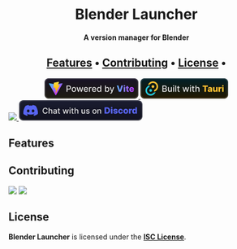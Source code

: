 
<h1 align="center">
  <br>
  Blender Launcher
  <br>
</h1>

<h4 align="center">A version manager for Blender</h4>

<h2 align="center">
  <a href="#features"><b>Features</b></a> •
  <a href="#contributing"><b>Contributing</b></a> •
  <a href="#license"><b>License</b></a> •
</h2>

<div align="center">
  <a href="https://vitejs.dev">
    <img height="40" src=".github/images/badges/vite/compact_vector.svg" />
  </a>
  <a href="https://beta.tauri.app">
    <img height="40" src=".github/images/badges/tauri/compact_vector.svg" />
  </a>
</div>

<a href="https://deminearchiver.github.io">
  <img
    height="40"
    src="https://raw.githubusercontent.com/intergrav/devins-badges/HEAD/assets/compact/documentation/website_vector.svg" />
</a>
<img
  height="40"
  src="https://raw.githubusercontent.com/intergrav/devins-badges/HEAD/assets/compact/social/discord-plural_vector.svg" />


## Features

## Contributing
<img
  src="https://raw.githubusercontent.com/intergrav/devins-badges/HEAD/assets/cozy/documentation/issues_vector.svg"
  height="56" />
<img
  src="https://raw.githubusercontent.com/intergrav/devins-badges/HEAD/assets/cozy/documentation/pull-requests_vector.svg"
  height="56" />

## License

**Blender Launcher** is licensed under the [**ISC License**](LICENSE).
